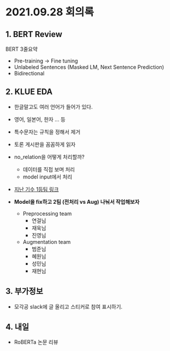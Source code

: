 # 2021.09.28 회의록
## 1. BERT Review

BERT 3줄요약

- Pre-training -> Fine tuning
- Unlabeled Sentences (Masked LM, Next Sentence Prediction)
- Bidirectional

## 2. KLUE EDA

- 한글말고도 여러 언어가 들어가 있다.

- 영어, 일본어, 한자 ... 등

- 특수문자는 규칙을 정해서 제거

- 토론 게시판을 꼼꼼하게 읽자

- no_relation을 어떻게 처리할까?

  - 데이터를 직접 보며 처리
  - model input에서 처리

  

- [지난 기수 1등팀 링크](https://github.com/bcaitech1/p2-klue-LeeHyeonKyu/blob/main/etc/wrap_up_report.pdf)

- **Model을 fix하고 2팀 (전처리 vs Aug) 나눠서 작업해보자**

  - Preprocessing team
    - 연걸님
    - 재욱님
    - 진영님
  - Augmentation team
    - 범준님
    - 혜원님
    - 성민님
    - 재현님

## 3. 부가정보

- 모각공 slack에 글 올리고 스티커로 참여 표시하기.

## 4. 내일

- RoBERTa 논문 리뷰